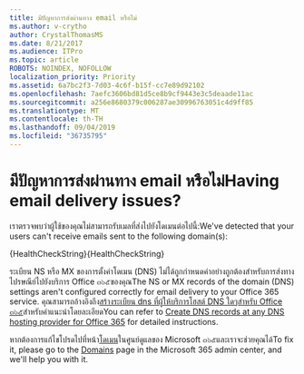 ```yaml
---
title: มีปัญหาการส่งผ่านทาง email หรือไม่
ms.author: v-crytho
author: CrystalThomasMS
ms.date: 8/21/2017
ms.audience: ITPro
ms.topic: article
ROBOTS: NOINDEX, NOFOLLOW
localization_priority: Priority
ms.assetid: 6a7bc2f3-7d03-4c6f-b15f-cc7e89d92102
ms.openlocfilehash: 7aefc3606bd81d5ce8b9cf9443e3c5deaade11ac
ms.sourcegitcommit: a256e8680379c006287ae30996763051c4d9ff85
ms.translationtype: MT
ms.contentlocale: th-TH
ms.lasthandoff: 09/04/2019
ms.locfileid: "36735795"
---
```

# <a name="having-email-delivery-issues"></a><span data-ttu-id="c65b2-102">มีปัญหาการส่งผ่านทาง email หรือไม่</span><span class="sxs-lookup"><span data-stu-id="c65b2-102">Having email delivery issues?</span></span>

<span data-ttu-id="c65b2-103">เราตรวจพบว่าผู้ใช้ของคุณไม่สามารถรับเมลที่ส่งไปยังโดเมนต่อไปนี้:</span><span class="sxs-lookup"><span data-stu-id="c65b2-103">We've detected that your users can't receive emails sent to the following domain(s):</span></span>
  
<span data-ttu-id="c65b2-104">{HealthCheckString}</span><span class="sxs-lookup"><span data-stu-id="c65b2-104">{HealthCheckString}</span></span>
  
<span data-ttu-id="c65b2-105">ระเบียน NS หรือ MX ของการตั้งค่าโดเมน (DNS) ไม่ได้ถูกกำหนดค่าอย่างถูกต้องสำหรับการส่งทางไปรษณีย์ไปยังบริการ Office ๓๖๕ของคุณ</span><span class="sxs-lookup"><span data-stu-id="c65b2-105">The NS or MX records of the domain (DNS) settings aren't configured correctly for email delivery to your Office 365 service.</span></span> <span data-ttu-id="c65b2-106">คุณสามารถอ้างอิงถึง[สร้างระเบียน dns ที่ผู้ให้บริการโฮสต์ DNS ใดๆสำหรับ Office ๓๖๕](https://docs.microsoft.com/office365/admin/get-help-with-domains/create-dns-records-at-any-dns-hosting-provider)สำหรับคำแนะนำโดยละเอียด</span><span class="sxs-lookup"><span data-stu-id="c65b2-106">You can refer to [Create DNS records at any DNS hosting provider for Office 365](https://docs.microsoft.com/office365/admin/get-help-with-domains/create-dns-records-at-any-dns-hosting-provider) for detailed instructions.</span></span> 
  
<span data-ttu-id="c65b2-107">หากต้องการแก้ไขโปรดไปที่หน้า[โดเมน](https://admin.microsoft.com/adminportal/home#/Domains)ในศูนย์ดูแลของ Microsoft ๓๖๕และเราจะช่วยคุณได้</span><span class="sxs-lookup"><span data-stu-id="c65b2-107">To fix it, please go to the [Domains](https://admin.microsoft.com/adminportal/home#/Domains) page in the Microsoft 365 admin center, and we'll help you with it.</span></span> 


